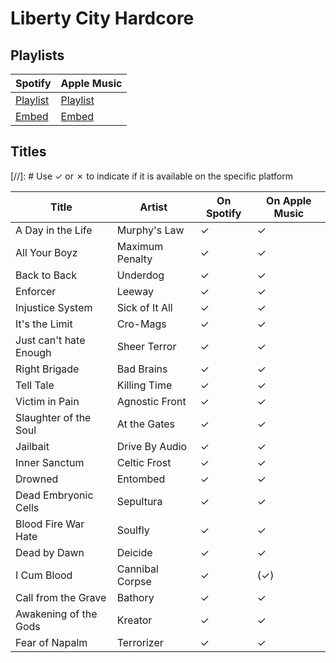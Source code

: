 # Liberty City Hardcore

## Playlists

Spotify                                                                                                     | Apple Music
----------------------------------------------------------------------------------------------------------- | -------------------------------------------------------------------------------------------------------------------
[Playlist](https://open.spotify.com/user/marauderxtreme/playlist/2BlZAh5BnIqbfCiNwPSUNo)                    | [Playlist](https://itunes.apple.com/de/playlist/gta-iv-liberty-city-hardcore/idpl.db3f2bab8b3b47d0ae61a43764fbec2c)
[Embed](https://embed.spotify.com/?uri=spotify%3Auser%3Amarauderxtreme%3Aplaylist%3A2BlZAh5BnIqbfCiNwPSUNo) | [Embed](https://tools.applemusic.com/embed/v1/playlist/pl.db3f2bab8b3b47d0ae61a43764fbec2c)

## Titles

[//]: # Use ✓ or ✗ to indicate if it is available on the specific platform

Title                  | Artist          | On Spotify | On Apple Music
---------------------- | --------------- | ---------- | --------------
A Day in the Life      | Murphy's Law    | ✓          | ✓
All Your Boyz          | Maximum Penalty | ✓          | ✓
Back to Back           | Underdog        | ✓          | ✓
Enforcer               | Leeway          | ✓          | ✓
Injustice System       | Sick of It All  | ✓          | ✓
It's the Limit         | Cro-Mags        | ✓          | ✓
Just can't hate Enough | Sheer Terror    | ✓          | ✓
Right Brigade          | Bad Brains      | ✓          | ✓
Tell Tale              | Killing Time    | ✓          | ✓
Victim in Pain         | Agnostic Front  | ✓          | ✓
Slaughter of the Soul  | At the Gates    | ✓          | ✓
Jailbait               | Drive By Audio  | ✓          | ✓
Inner Sanctum          | Celtic Frost    | ✓          | ✓
Drowned                | Entombed        | ✓          | ✓
Dead Embryonic Cells   | Sepultura       | ✓          | ✓
Blood Fire War Hate    | Soulfly         | ✓          | ✓
Dead by Dawn           | Deicide         | ✓          | ✓
I Cum Blood            | Cannibal Corpse | ✓          | (✓)
Call from the Grave    | Bathory         | ✓          | ✓
Awakening of the Gods  | Kreator         | ✓          | ✓
Fear of Napalm         | Terrorizer      | ✓          | ✓

